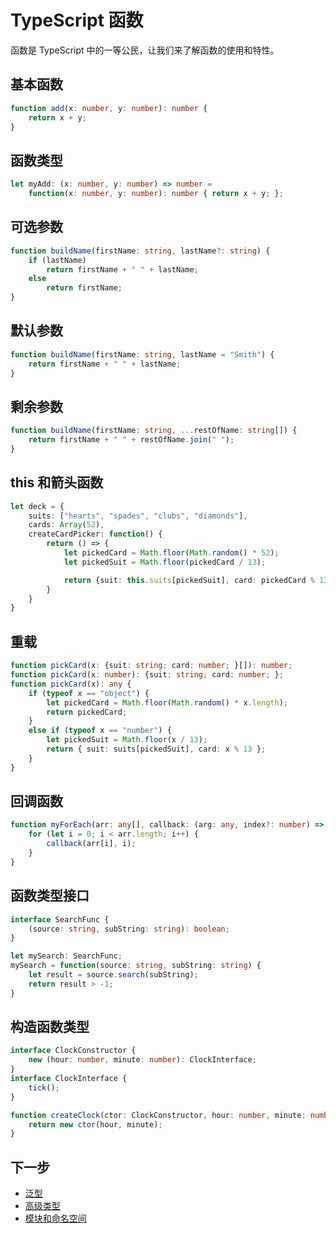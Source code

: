 # TypeScript 函数

函数是 TypeScript 中的一等公民，让我们来了解函数的使用和特性。

## 基本函数

```typescript
function add(x: number, y: number): number {
    return x + y;
}
```

## 函数类型

```typescript
let myAdd: (x: number, y: number) => number = 
    function(x: number, y: number): number { return x + y; };
```

## 可选参数

```typescript
function buildName(firstName: string, lastName?: string) {
    if (lastName)
        return firstName + " " + lastName;
    else
        return firstName;
}
```

## 默认参数

```typescript
function buildName(firstName: string, lastName = "Smith") {
    return firstName + " " + lastName;
}
```

## 剩余参数

```typescript
function buildName(firstName: string, ...restOfName: string[]) {
    return firstName + " " + restOfName.join(" ");
}
```

## this 和箭头函数

```typescript
let deck = {
    suits: ["hearts", "spades", "clubs", "diamonds"],
    cards: Array(52),
    createCardPicker: function() {
        return () => {
            let pickedCard = Math.floor(Math.random() * 52);
            let pickedSuit = Math.floor(pickedCard / 13);

            return {suit: this.suits[pickedSuit], card: pickedCard % 13};
        }
    }
}
```

## 重载

```typescript
function pickCard(x: {suit: string; card: number; }[]): number;
function pickCard(x: number): {suit: string; card: number; };
function pickCard(x): any {
    if (typeof x == "object") {
        let pickedCard = Math.floor(Math.random() * x.length);
        return pickedCard;
    }
    else if (typeof x == "number") {
        let pickedSuit = Math.floor(x / 13);
        return { suit: suits[pickedSuit], card: x % 13 };
    }
}
```

## 回调函数

```typescript
function myForEach(arr: any[], callback: (arg: any, index?: number) => void) {
    for (let i = 0; i < arr.length; i++) {
        callback(arr[i], i);
    }
}
```

## 函数类型接口

```typescript
interface SearchFunc {
    (source: string, subString: string): boolean;
}

let mySearch: SearchFunc;
mySearch = function(source: string, subString: string) {
    let result = source.search(subString);
    return result > -1;
}
```

## 构造函数类型

```typescript
interface ClockConstructor {
    new (hour: number, minute: number): ClockInterface;
}
interface ClockInterface {
    tick();
}

function createClock(ctor: ClockConstructor, hour: number, minute: number): ClockInterface {
    return new ctor(hour, minute);
}
```

## 下一步

- [泛型](./06-generics.md)
- [高级类型](./07-advanced-types.md)
- [模块和命名空间](./08-modules-namespaces.md)
